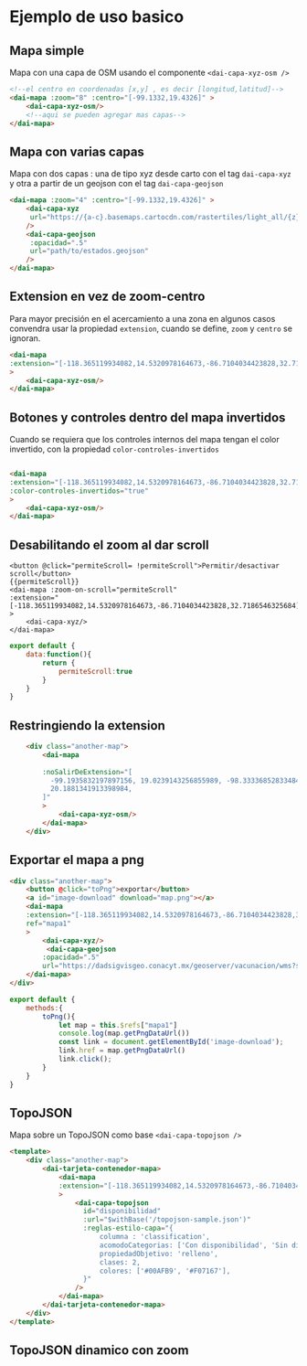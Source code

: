# Ejemplo de uso basico

## Mapa simple
Mapa con una capa de OSM usando el componente `<dai-capa-xyz-osm />` 

```html
<!--el centro en coordenadas [x,y] , es decir [longitud,latitud]-->
<dai-mapa :zoom="8" :centro="[-99.1332,19.4326]" >
    <dai-capa-xyz-osm/>
    <!--aqui se pueden agregar mas capas-->
</dai-mapa>
```

<uso-basico-1-mapa />


## Mapa con varias capas
Mapa con dos capas : una de tipo xyz desde carto con el tag `dai-capa-xyz` y otra a partir de un geojson con el tag `dai-capa-geojson`

```html
<dai-mapa :zoom="4" :centro="[-99.1332,19.4326]" >
    <dai-capa-xyz 
     url="https://{a-c}.basemaps.cartocdn.com/rastertiles/light_all/{z}/{x}/{y}.png"
    />
    <dai-capa-geojson 
     :opacidad=".5"
     url="path/to/estados.geojson"
    />
</dai-mapa>
```

<uso-basico-2-mapa-capas/>


## Extension en vez de zoom-centro
Para mayor precisión en el acercamiento a una zona en algunos casos convendra usar la propiedad `extension`, cuando se define,  `zoom` y `centro` se ignoran.

```html
<dai-mapa 
:extension="[-118.365119934082,14.5320978164673,-86.7104034423828,32.7186546325684]" 
>
    <dai-capa-xyz-osm/>
</dai-mapa>
```

<uso-basico-3-extension/>


## Botones y controles dentro del mapa invertidos

Cuando se requiera que los controles internos del mapa tengan el color invertido, con la propiedad `color-controles-invertidos`

```html

<dai-mapa 
:extension="[-118.365119934082,14.5320978164673,-86.7104034423828,32.7186546325684]" 
:color-controles-invertidos="true"
>
    <dai-capa-xyz-osm/>
</dai-mapa>


```

<uso-basico-4-controles-invertidos/>


## Desabilitando el zoom al dar scroll

```html{3}
<button @click="permiteScroll= !permiteScroll">Permitir/desactivar scroll</button> 
{{permiteScroll}}
<dai-mapa :zoom-on-scroll="permiteScroll"
:extension="[-118.365119934082,14.5320978164673,-86.7104034423828,32.7186546325684]" 
>
    <dai-capa-xyz/>
</dai-mapa>
```

```javascript
export default {
    data:function(){
        return {
            permiteScroll:true
        }
    }
}
```

<uso-basico-5-desabilita-scroll />

## Restringiendo la extension

```html
    <div class="another-map">
        <dai-mapa 
        
        :noSalirDeExtension="[
          -99.1935832197897156, 19.0239143256855989, -98.3333685283348444,
          20.1881341913398984,
        ]"
        >
            <dai-capa-xyz-osm/>
        </dai-mapa>
    </div>
```

<uso-basico-6-restringe-extension />


## Exportar el mapa a png

<uso-basico-7-exporta-png-mapa />


```html
<div class="another-map">
    <button @click="toPng">exportar</button>
    <a id="image-download" download="map.png"></a>
    <dai-mapa 
    :extension="[-118.365119934082,14.5320978164673,-86.7104034423828,32.7186546325684]" 
    ref="mapa1"
    >
        <dai-capa-xyz/>
         <dai-capa-geojson 
        :opacidad=".5"
        url="https://dadsigvisgeo.conacyt.mx/geoserver/vacunacion/wms?service=WMS&version=1.1.0&request=GetMap&layers=vacunacion:estados&bbox=-118.365119934082%2C14.5320978164673%2C-86.7104034423828%2C32.7186546325684&width=768&height=441&srs=EPSG%3A404000&format=geojson"/>
    </dai-mapa>
</div>
```


```javascript
export default {
    methods:{
        toPng(){
            let map = this.$refs["mapa1"]
            console.log(map.getPngDataUrl())
            const link = document.getElementById('image-download');
            link.href = map.getPngDataUrl()
            link.click();
        }
    }
}
```

## TopoJSON
Mapa sobre un TopoJSON como base `<dai-capa-topojson />`

<uso-basico-8-topojson />

```html
<template>
    <div class="another-map">
        <dai-tarjeta-contenedor-mapa>
            <dai-mapa 
            :extension="[-118.365119934082,14.5320978164673,-86.7104034423828,32.7186546325684]" 
            >
                <dai-capa-topojson 
                  id="disponibilidad" 
                  :url="$withBase('/topojson-sample.json')"
                  :reglas-estilo-capa="{
                      columna : 'classification',
                      acomodoCategorias: ['Con disponibilidad', 'Sin disponibilidad'],
                      propiedadObjetivo: 'relleno',
                      clases: 2,
                      colores: ['#00AFB9', '#F07167'],
                  }"
                />
            </dai-mapa>
        </dai-tarjeta-contenedor-mapa>
    </div>
</template>
```


## TopoJSON dinamico con zoom

<uso-basico-9-topojson-dinamico />
